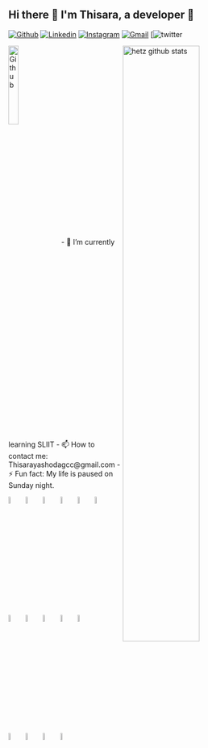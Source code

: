 ## Hi there 👋 I'm Thisara, a developer 🚩
[![Github](https://img.shields.io/badge/-Github-000?style=flat&logo=Github&logoColor=white)](https://github.com/Thisarahetz)
[![Linkedin](https://img.shields.io/badge/-LinkedIn-blue?style=flat&logo=Linkedin&logoColor=white)](https://www.linkedin.com/in/thisara-hettikankanama-2095221a1)
[![Instagram](https://img.shields.io/badge/-Instagram-c13584?style=flat&labelColor=c13584&logo=instagram&logoColor=white)](https://www.instagram.com/thisara_hetz/)
[![Gmail](https://img.shields.io/badge/-Gmail-c14438?style=flat&logo=Gmail&logoColor=white)](thisarahetz:thisarayashodagcc@gmaiol.com)
[![twitter](https://img.shields.io/twitter/url?color=blue&label=twitter&logo=twitter&style=social&url=https%3A%2F%2Ftwitter.com%2FThisaraY)

<img width="20%" align="center" alt="Github" src="https://user-images.githubusercontent.com/43540833/134821764-f4cb1d62-d7fb-40d6-b6df-6fc96768d1c2.gif"/>
<img width="55%" align="right" alt="hetz github stats" src="https://github-readme-stats.vercel.app/api?username=Thisarahetz&show_icons=true&hide_border=true&theme=radical" />
- 🌱 I’m currently learning SLIIT
- 📫 How to contact me: Thisarayashodagcc@gmail.com
- ⚡ Fun fact: My life is paused on Sunday night.

<code><img width="6%" src="https://www.vectorlogo.zone/logos/java/java-vertical.svg"></code>
<code><img width="6%" src="https://www.vectorlogo.zone/logos/reactjs/reactjs-ar21.svg"></code>
<code><img width="6%" src="https://www.vectorlogo.zone/logos/springio/springio-ar21.svg"></code>
<code><img width="6%" src="https://www.vectorlogo.zone/logos/vuejs/vuejs-ar21.svg"></code>
<code><img width="6%" src="https://www.vectorlogo.zone/logos/nodejs/nodejs-ar21.svg"></code>
<code><img width="6%" src="https://www.vectorlogo.zone/logos/android/android-ar21.svg"></code>
<code><img width="6%" src="https://www.vectorlogo.zone/logos/expressjs/expressjs-ar21.svg"></code>
<code><img width="6%" src="https://www.vectorlogo.zone/logos/gnu_bash/gnu_bash-ar21.svg"></code>
<code><img width="6%" src="https://www.vectorlogo.zone/logos/javascript/javascript-ar21.svg"></code>
<code><img width="6%" src="https://www.vectorlogo.zone/logos/typescriptlang/typescriptlang-ar21.svg"></code>
<code><img width="6%" src="https://www.vectorlogo.zone/logos/gnu_bash/gnu_bash-ar21.svg"></code>
<br/>
<code><img width="6%" src="https://www.vectorlogo.zone/logos/jupyter/jupyter-ar21.svg"></code>
<code><img width="6%" src="https://www.vectorlogo.zone/logos/firebase/firebase-ar21.svg"></code>
<code><img width="6%" src="https://www.vectorlogo.zone/logos/mongodb/mongodb-ar21.svg"></code>
<code><img width="6%" src="https://www.vectorlogo.zone/logos/mysql/mysql-ar21.svg"></code>




